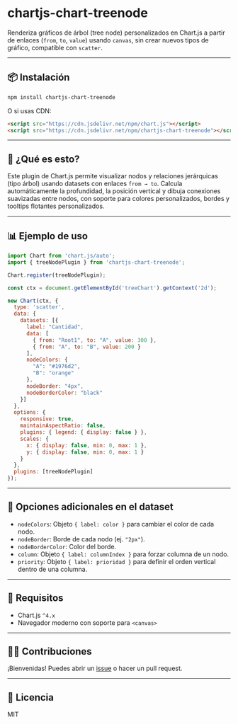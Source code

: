 # chartjs-chart-treenode

Renderiza gráficos de árbol (tree node) personalizados en Chart.js a partir de enlaces (`from`, `to`, `value`) usando `canvas`, sin crear nuevos tipos de gráfico, compatible con `scatter`.

---

## 📦 Instalación

```bash
npm install chartjs-chart-treenode
```

O si usas CDN:

```html
<script src="https://cdn.jsdelivr.net/npm/chart.js"></script>
<script src="https://cdn.jsdelivr.net/npm/chartjs-chart-treenode"></script>
```

---

## 🧠 ¿Qué es esto?

Este plugin de Chart.js permite visualizar nodos y relaciones jerárquicas (tipo árbol) usando datasets con enlaces `from → to`. Calcula automáticamente la profundidad, la posición vertical y dibuja conexiones suavizadas entre nodos, con soporte para colores personalizados, bordes y tooltips flotantes personalizados.

---

## 📊 Ejemplo de uso

```js
import Chart from 'chart.js/auto';
import { treeNodePlugin } from 'chartjs-chart-treenode';

Chart.register(treeNodePlugin);

const ctx = document.getElementById('treeChart').getContext('2d');

new Chart(ctx, {
  type: 'scatter',
  data: {
    datasets: [{
      label: "Cantidad",
      data: [
        { from: "Root1", to: "A", value: 300 },
        { from: "A", to: "B", value: 200 }
      ],
      nodeColors: {
        "A": "#1976d2",
        "B": "orange"
      },
      nodeBorder: "4px",
      nodeBorderColor: "black"
    }]
  },
  options: {
    responsive: true,
    maintainAspectRatio: false,
    plugins: { legend: { display: false } },
    scales: {
      x: { display: false, min: 0, max: 1 },
      y: { display: false, min: 0, max: 1 }
    }
  },
  plugins: [treeNodePlugin]
});
```

---

## 🧩 Opciones adicionales en el dataset

- `nodeColors`: Objeto `{ label: color }` para cambiar el color de cada nodo.
- `nodeBorder`: Borde de cada nodo (ej. `"2px"`).
- `nodeBorderColor`: Color del borde.
- `column`: Objeto `{ label: columnIndex }` para forzar columna de un nodo.
- `priority`: Objeto `{ label: prioridad }` para definir el orden vertical dentro de una columna.

---

## 🧪 Requisitos

- Chart.js `^4.x`
- Navegador moderno con soporte para `<canvas>`

---

## 🧑‍💻 Contribuciones

¡Bienvenidas! Puedes abrir un [issue](https://github.com/TU_USUARIO/chartjs-chart-treenode/issues) o hacer un pull request.

---

## 📄 Licencia

MIT